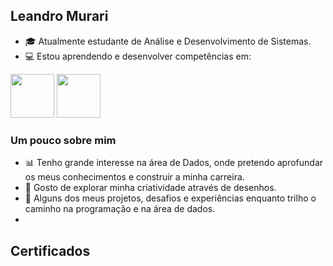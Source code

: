 ## Leandro Murari

- 🎓 Atualmente estudante de Análise e Desenvolvimento de Sistemas.
- 💻 Estou aprendendo e desenvolver competências em:

<div display =" "inline">
<img width = "70" height = "70" src="https://cdn.jsdelivr.net/gh/devicons/devicon@latest/icons/java/java-original-wordmark.svg" /> 
<img width = "70" height = "70" src="https://cdn.jsdelivr.net/gh/devicons/devicon@latest/icons/mysql/mysql-original-wordmark.svg" />
</div>

### Um pouco sobre mim

- 📊 Tenho grande interesse na área de Dados, onde pretendo aprofundar os meus conhecimentos e construir a minha carreira.
- 🎨 Gosto de explorar minha criatividade através de desenhos.
- 🚀 Alguns dos meus projetos, desafios e experiências enquanto trilho o caminho na programação e na área de dados.
- 
## Certificados

<!--START_SECTION:badges-->
<!--END_SECTION:badges-->
